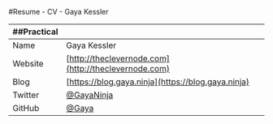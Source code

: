 #Resume - CV - Gaya Kessler

| ##Practical |  |
| --- | --- |
| Name | Gaya Kessler |
| Website | [http://theclevernode.com](http://theclevernode.com) |
| Blog | [https://blog.gaya.ninja](https://blog.gaya.ninja) |
| Twitter | [@GayaNinja](https://twitter.com/GayaNinja) |
| GitHub | [@Gaya](https://github.com/Gaya) |
